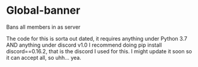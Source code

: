# Global-banner
Bans all members in as server

The code for this is sorta out dated, it requires anything under Python 3.7 AND anything under discord v1.0
I recommend doing pip install discord==0.16.2, that is the discord I used for this.
I might update it soon so it can accept all, so uhh... yea.
